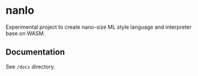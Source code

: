 # nanlo

Experimental project to create nano-size ML style language and interpreter base on WASM.

## Documentation

See `/docs` directory.
